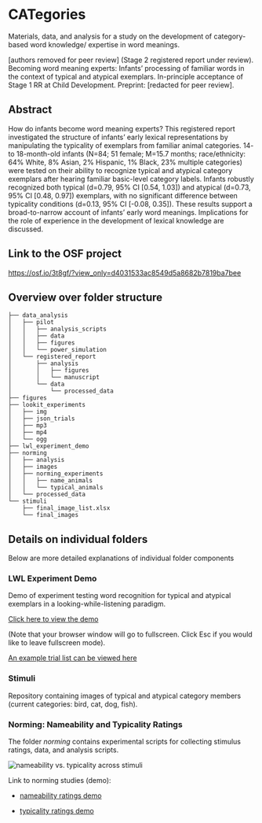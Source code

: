 # CATegories
Materials, data, and analysis for a study on the development of category-based word knowledge/ expertise in word meanings.

[authors removed for peer review] (Stage 2 registered report under review). Becoming word meaning experts: Infants’ processing of familiar words in the context of typical and atypical exemplars. In-principle acceptance of Stage 1 RR at Child Development. Preprint: [redacted for peer review].

## Abstract

How do infants become word meaning experts? This registered report investigated the structure of infants’ early lexical representations by manipulating the typicality of exemplars from familiar animal categories. 14- to 18-month-old infants (N=84; 51 female; M=15.7 months; race/ethnicity: 64% White, 8% Asian, 2% Hispanic, 1% Black, 23% multiple categories) were tested on their ability to recognize typical and atypical category exemplars after hearing familiar basic-level category labels. Infants robustly recognized both typical (d=0.79, 95% CI [0.54, 1.03]) and atypical (d=0.73, 95% CI [0.48, 0.97]) exemplars, with no significant difference between typicality conditions (d=0.13, 95% CI [-0.08, 0.35]). These results support a broad-to-narrow account of infants’ early word meanings. Implications for the role of experience in the development of lexical knowledge are discussed.

## Link to the OSF project

https://osf.io/3t8gf/?view_only=d4031533ac8549d5a8682b7819ba7bee

## Overview over folder structure

```
├── data_analysis
│   ├── pilot
│   │   ├── analysis_scripts
│   │   ├── data
│   │   ├── figures
│   │   └── power_simulation
│   └── registered_report
│       ├── analysis
│       │   ├── figures
│       │   └── manuscript
│       └── data
│           └── processed_data
├── figures
├── lookit_experiments
│   ├── img
│   ├── json_trials
│   ├── mp3
│   ├── mp4
│   └── ogg
├── lwl_experiment_demo
├── norming
│   ├── analysis
│   ├── images
│   ├── norming_experiments
│   │   ├── name_animals
│   │   └── typical_animals
│   └── processed_data
└── stimuli
    ├── final_image_list.xlsx
    └── final_images
```



## Details on individual folders

Below are more detailed explanations of individual folder components

### LWL Experiment Demo

Demo of experiment testing word recognition for typical and atypical exemplars in a looking-while-listening paradigm.

[Click here to view the demo](https://mzettersten.github.io/lwl_typ_animals/lwl_experiment_demo/index.html) 

(Note that your  browser window will go to fullscreen. Click Esc if you would like to leave fullscreen mode).

[An example trial list can be viewed here](https://docs.google.com/spreadsheets/d/1pub4ZIhPw9XYxMUPjyrj3eIku_YdQ1TYmEu8WPwyiDw/edit?usp=sharing)

### Stimuli

Repository containing images of typical and atypical category members (current categories: bird, cat, dog, fish).

### Norming: Nameability and Typicality Ratings

The folder *norming* contains experimental scripts for collecting stimulus ratings, data, and analysis scripts.

![nameability vs. typicality across stimuli](https://github.com/mzettersten/lwl_typ_animals/blob/master/norming/analysis/figures/naming_vs_typicality.jpg)

Link to norming studies (demo):

- [nameability ratings demo](https://mzettersten.github.io/lwl_typ_animals/norming/norming_experiments/name_animals/name_animals.html)

- [typicality ratings demo](https://mzettersten.github.io/lwl_typ_animals/norming/norming_experiments/typical_animals/typical_animals.html)
